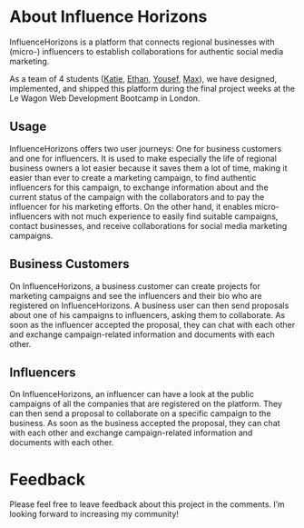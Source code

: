 # About Influence Horizons

InfluenceHorizons is a platform that connects regional businesses with (micro-) influencers to establish collaborations for authentic social media marketing.

As a team of 4 students ([Katie](www.github.com/katiekk), [Ethan](www.github.com/EthanHardwick), [Yousef](www.github.com/yousefarifalarif), [Max](www.github.com/MaxKern)), we have designed, implemented, and shipped this platform during the final project weeks at the Le Wagon Web Development Bootcamp in London.

## Usage

InfluenceHorizons offers two user journeys: One for business customers and one for influencers.
It is used to make especially the life of regional business owners a lot easier because it saves them a lot of time, making it easier than ever to create a marketing campaign, to find authentic influencers for this campaign, to exchange information about and the current status of the campaign with the collaborators and to pay the influencer for his marketing efforts.
On the other hand, it enables micro-influencers with not much experience to easily find suitable campaigns, contact businesses, and receive collaborations for social media marketing campaigns.

## Business Customers

On InfluenceHorizons, a business customer can create projects for marketing campaigns and see the influencers and their bio who are registered on InfluenceHorizons.
A business user can then send proposals about one of his campaigns to influencers, asking them to collaborate.
As soon as the influencer accepted the proposal, they can chat with each other and exchange campaign-related information and documents with each other.

## Influencers

On InfluenceHorizons, an influencer can have a look at the public campaigns of all the companies that are registered on the platform.
They can then send a proposal to collaborate on a specific campaign to the business. As soon as the business accepted the proposal, they can chat with each other and exchange campaign-related information and documents with each other.

# Feedback

Please feel free to leave feedback about this project in the comments. I’m looking forward to increasing my community!
